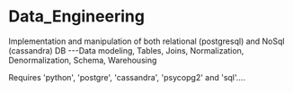 # Data_Engineering
Implementation and manipulation of  both relational (postgresql) and NoSql (cassandra) DB ---Data modeling, Tables, Joins, Normalization, Denormalization, Schema, Warehousing

Requires 'python', 'postgre', 'cassandra', 'psycopg2' and 'sql'....
